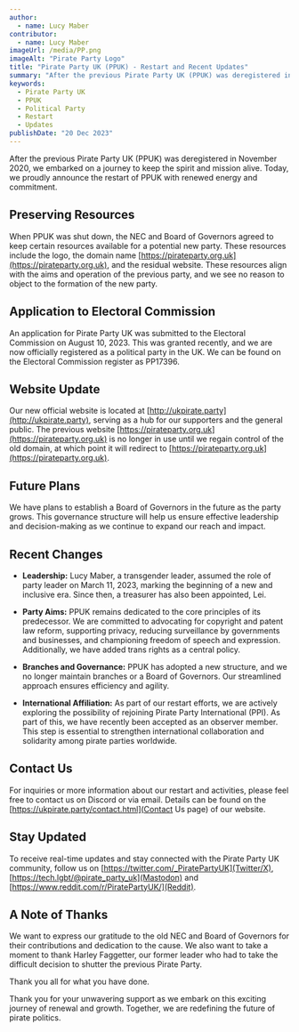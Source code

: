 ```yaml
---
author:
  - name: Lucy Maber
contributor:
  - name: Lucy Maber
imageUrl: /media/PP.png
imageAlt: "Pirate Party Logo"
title: "Pirate Party UK (PPUK) - Restart and Recent Updates"
summary: "After the previous Pirate Party UK (PPUK) was deregistered in November 2020, we embarked on a journey to keep the spirit and mission alive. Today, we proudly announce the restart of PPUK with renewed energy and commitment."
keywords:
  - Pirate Party UK
  - PPUK
  - Political Party
  - Restart
  - Updates
publishDate: "20 Dec 2023"
---
```


After the previous Pirate Party UK (PPUK) was deregistered in November 2020, we embarked on a journey to keep the spirit and mission alive. Today, we proudly announce the restart of PPUK with renewed energy and commitment.

## Preserving Resources

When PPUK was shut down, the NEC and Board of Governors agreed to keep certain resources available for a potential new party. These resources include the logo, the domain name [https://pirateparty.org.uk](https://pirateparty.org.uk), and the residual website. These resources align with the aims and operation of the previous party, and we see no reason to object to the formation of the new party.

## Application to Electoral Commission

An application for Pirate Party UK was submitted to the Electoral Commission on August 10, 2023. This was granted recently, and we are now officially registered as a political party in the UK. We can be found on the Electoral Commission register as PP17396.

## Website Update

Our new official website is located at [http://ukpirate.party](http://ukpirate.party), serving as a hub for our supporters and the general public. The previous website [https://pirateparty.org.uk](https://pirateparty.org.uk) is no longer in use until we regain control of the old domain, at which point it will redirect to [https://pirateparty.org.uk](https://pirateparty.org.uk).

## Future Plans

We have plans to establish a Board of Governors in the future as the party grows. This governance structure will help us ensure effective leadership and decision-making as we continue to expand our reach and impact.

## Recent Changes

- **Leadership:** Lucy Maber, a transgender leader, assumed the role of party leader on March 11, 2023, marking the beginning of a new and inclusive era. Since then, a treasurer has also been appointed, Lei.

- **Party Aims:** PPUK remains dedicated to the core principles of its predecessor. We are committed to advocating for copyright and patent law reform, supporting privacy, reducing surveillance by governments and businesses, and championing freedom of speech and expression. Additionally, we have added trans rights as a central policy.

- **Branches and Governance:** PPUK has adopted a new structure, and we no longer maintain branches or a Board of Governors. Our streamlined approach ensures efficiency and agility.

- **International Affiliation:** As part of our restart efforts, we are actively exploring the possibility of rejoining Pirate Party International (PPI). As part of this, we have recently been accepted as an observer member. This step is essential to strengthen international collaboration and solidarity among pirate parties worldwide.

## Contact Us

For inquiries or more information about our restart and activities, please feel free to contact us on Discord or via email. Details can be found on the [https://ukpirate.party/contact.html](Contact Us page) of our website.

## Stay Updated

To receive real-time updates and stay connected with the Pirate Party UK community, follow us on [https://twitter.com/_PiratePartyUK](Twitter/X), [https://tech.lgbt/@pirate_party_uk](Mastodon) and [https://www.reddit.com/r/PiratePartyUK/](Reddit).

## A Note of Thanks

We want to express our gratitude to the old NEC and Board of Governors for their contributions and dedication to the cause. We also want to take a moment to thank Harley Faggetter, our former leader who had to take the difficult decision to shutter the previous Pirate Party.

Thank you all for what you have done.

Thank you for your unwavering support as we embark on this exciting journey of renewal and growth. Together, we are redefining the future of pirate politics.
